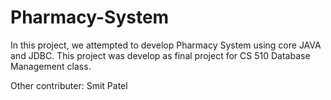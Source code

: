 # Pharmacy-System

In this project, we attempted to develop Pharmacy System using core JAVA and JDBC. This project was develop as final project for CS 510 Database Management class.

Other contributer: Smit Patel
